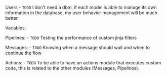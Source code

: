 Users
    - `TODO` I don't need a dbm, if each model is able to manage its own information in the database, my user behavior management will be much better.

Variables:

Pipelines:
    - `TODO` Testing the performance of custom jinja filters

Messages:
    - `TODO` Knowing when a message should wait and when to continue the flow

Actions:
    - `TODO` To be able to have an actions module that executes custom code, this is related to the other modules (Messages, Pipelines).
